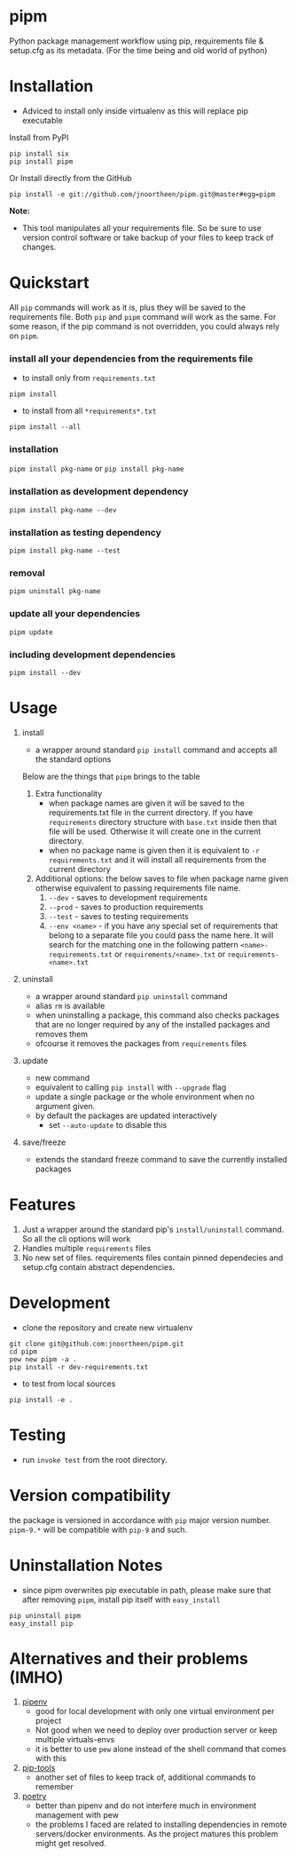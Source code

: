 # pipm

Python package management workflow using pip, requirements file & setup.cfg as its metadata. 
(For the time being and old world of python)

# Installation

- Adviced to install only inside virtualenv as this will replace pip executable

Install from PyPI

```
pip install six
pip install pipm
```

Or Install directly from the GitHub

```commandline
pip install -e git://github.com/jnoortheen/pipm.git@master#egg=pipm
```

**Note:**
- This tool manipulates all your requirements file. So be sure to use version control software or take backup of your files to keep track of changes. 

# Quickstart
All `pip` commands will work as it is, plus they will be saved to the requirements file. Both `pip` and `pipm` command
will work as the same. For some reason, if the pip command is not overridden, you could always rely on `pipm`.   

### install all your dependencies from the requirements file

- to install only from `requirements.txt` 

```pipm install```
- to install from all `*requirements*.txt`

```pipm install --all```

### installation
```pipm install pkg-name``` or 
```pip install pkg-name```

### installation as development dependency
```pipm install pkg-name --dev```


### installation as testing dependency
```pipm install pkg-name --test```

### removal 
```pipm uninstall pkg-name```

### update all your dependencies
```pipm update```

### including development dependencies
```pipm install --dev```


# Usage

1. install
    - a wrapper around standard `pip install` command and accepts all the standard options
    
    Below are the things that `pipm` brings to the table
    
    1. Extra functionality
        - when package names are given it will be saved to the requirements.txt file in the current directory.
        If you have `requirements` directory structure with `base.txt` inside then that file will be used. Otherwise it 
        will create one in the current directory.
        - when no package name is given then it is equivalent to `-r requirements.txt` and it will install all requirements
        from the current directory
    1. Additional options:
        the below saves to file when package name given otherwise equivalent to passing requirements file name.
        1. `--dev` - saves to development requirements
        1. `--prod` - saves to production requirements
        1. `--test` - saves to  testing requirements
        1. `--env <name>` - if you have any special set of requirements that belong to a separate file you could pass the name here.
        It will search for the matching one in the following pattern `<name>-requirements.txt` or 
        `requirements/<name>.txt` or `requirements-<name>.txt`

1. uninstall 
    - a wrapper around standard `pip uninstall` command
    - alias `rm` is available
    - when uninstalling a package, this command also checks packages that are no longer required by any of the installed
    packages and removes them
    - ofcourse it removes the packages from `requirements` files

1. update
    - new command
    - equivalent to calling `pip install` with `--upgrade` flag
    - update a single package or the whole environment when no argument given.
    - by default the packages are updated interactively
        - set `--auto-update` to disable this

1. save/freeze
    - extends the standard freeze command to save the currently installed packages


# Features

1. Just a wrapper around the standard pip's `install/uninstall` command. So all the cli options will work
2. Handles multiple `requirements` files
3. No new set of files. requirements files contain pinned dependecies and setup.cfg contain abstract dependencies.

# Development
- clone the repository and create new virtualenv

```
git clone git@github.com:jnoortheen/pipm.git
cd pipm
pew new pipm -a .
pip install -r dev-requirements.txt
```

-  to test from local sources
```
pip install -e .
```

# Testing

- run `invoke test` from the root directory.

# Version compatibility

the package is versioned in accordance with `pip` major version number. 
`pipm-9.*` will be compatible with `pip-9` and such.

# Uninstallation Notes

- since pipm overwrites pip executable in path, please make sure that after removing `pipm`, 
install pip itself with `easy_install`

```commandline
pip uninstall pipm
easy_install pip
```

# Alternatives and their problems (IMHO)

1. [pipenv](https://docs.pipenv.org/) 
    - good for local development with only one virtual environment per project
    - Not good when we need to deploy over production server or keep multiple virtuals-envs
    - it is better to use `pew` alone instead of the shell command that comes with this
2. [pip-tools](https://github.com/jazzband/pip-tools)
    - another set of files to keep track of, additional commands to remember
3. [poetry](https://github.com/sdispater/poetry) 
    - better than pipenv and do not interfere much in environment management with pew
    - the problems I faced are related to installing dependencies in remote servers/docker environments. 
    As the project matures this problem might get resolved. 
        

